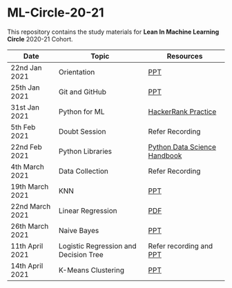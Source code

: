 # ML-Circle-20-21

This repository contains the study materials for **Lean In Machine Learning Circle** 2020-21 Cohort.


| **Date** | **Topic**      | **Resources** |
| ----------- | ----------- | ------ |
| 22nd Jan 2021 | Orientation | [PPT](https://docs.google.com/presentation/d/1joWnB6phSjtm8Bx7-_ZhTHtJtCEn_946L2lHlIxUp3k/edit#slide=id.p) |
| 25th Jan 2021 | Git and GitHub  | [PPT](https://docs.google.com/presentation/d/1S8a59Hu99XCGDi93vXIhcQbITvq4OU1db3kEI3r3-Q4/edit?usp=sharing) |
| 31st Jan 2021 | Python for ML | [HackerRank Practice](https://www.hackerrank.com/domains/python) |
| 5th Feb 2021 | Doubt Session | Refer Recording |
| 22nd Feb 2021 | Python Libraries | [Python Data Science Handbook](https://jakevdp.github.io/PythonDataScienceHandbook/) |
| 4th March 2021 | Data Collection | Refer Recording |
| 19th March 2021 | KNN | [PPT](https://drive.google.com/file/d/17Sai9eazfJfeS7ezGglFxc4vtbHNtWoM/view?usp=sharing) |
| 22nd March 2021 | Linear Regression | [PDF](https://drive.google.com/file/d/1mQzSA8XytkvJWsHFhNBbogjkU8v1Ybfe/view?usp=sharing) |
| 26th March 2021 | Naive Bayes | [PPT](https://drive.google.com/file/d/1istFLUnPMap-i-To-DQ0M6Df6YvwJR3y/view?usp=sharing) |
| 11th April 2021 | Logistic Regression and Decision Tree | Refer recording and [PPT](https://drive.google.com/file/d/1WkggIs4W_g01y_gFRW-kMOq6pcBmP0xK/view?usp=sharing) |
| 14th April 2021 | K-Means Clustering | [PPT](https://docs.google.com/presentation/d/1gj2WD8VUJyXsyFpJJly1pVEdHklZyGTd3nmY2R7Mgms/edit?usp=sharing) |

